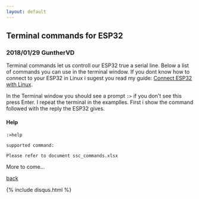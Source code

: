 ```yaml
---
layout: default
---
```


## Terminal commands for ESP32
### 2018/01/29 GuntherVD

Terminal commands let us controll our ESP32 true a serial line. Below a list of commands you can use in the terminal window. If you dont know how to connect to your ESP32 in Linux i sugest you read my guide: [Connect ESP32 with Linux](connect-esp32-with-linux).

In the Terminal window you should see a prompt `:>` if you don't see this press Enter. I repeat the terminal in the examplles. First i show the command followed with the reply the ESP32 gives.

#### Help
```
:>help

supported command:

Please refer to document ssc_commands.xlsx
```

More to come...

[back](./)

{% include disqus.html %}

